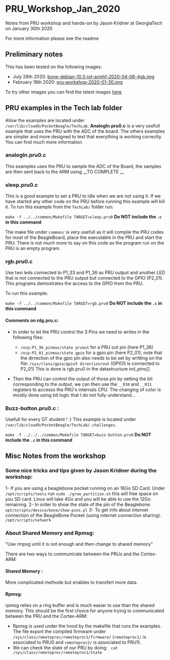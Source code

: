 # PRU_Workshop_Jan_2020
Notes from PRU workshop and hands-on by Jason Kridner at GeorgiaTech on January 30th 2020

For more information please see the readme

## Preliminary notes

This has been tested on the following images:

- July 28th 2020:  [bone-debian-10.3-iot-armhf-2020-04-06-4gb.img](https://beagleboard.org/latest-images)
- February 18th 2020: [pru-workshop-2020-01-30.img](http://debian.beagleboard.org/images/pru-workshop-2020-01-30.img.xz)

To try other images you can find the latest images [here](http://debian.beagleboard.org/images/)

## PRU examples in the Tech lab folder
 
Allow the examples are located under `/var/lib/cloud9/PocketBeagle/TechLab`. 
__AnalogIn.pru0.c__ is a very usefull example that uses the PRU with the ADC of the board. The others examples are simpler and more designed to test that everything is working correctly. You can find much more information

### analogIn.pru0.c
This examples uses the PRU to sample the ADC of the Board, the samples are then sent back to the ARM using __TO COMPLETE __ 
 
 
 
 
### sleep.pru0.c
This is a good example to set a PRU to idle when we are not using it. If we have started any other code on the PRU before running this example will kill it. To run this example from the `TechLab/` folder run: 

`make -f ../../common/Makefile TARGET=sleep.pru0` __Do NOT include the `.c` in this command__ 

The make file under `common/` is very usefull as it will compile the PRU codes for most of the BeagleBoard, place the executable in the PRU and start the PRU. There is not much more to say on this code as the program run on the PRU is an empty program.


### rgb.pru0.c
Use two leds connected to P1_33 and P1_36 as PRU output and another LED that is not connected to the PRU output but connected to the GPIO (P2_01). This programs demostrates the access to the GPIO from the PRU.

To run this example: 

`make -f ../../common/Makefile TARGET=rgb.pru0` __Do NOT include the `.c` in this command__ 


 #### Comments on rdg.pru.c:
 
* In order to let the PRU control the 3 Pins we need to writes in the following files:
   - `/ocp:P1_36_pinmux/state pruout` for a PRU out pin  (here P1_36)
   - `/ocp:P2_01_pinmux/state gpio` for a gpio pin (here P2_01), note that the dirrection of the gpio pin also needs to be set by writting on the file: `/sys/class/gpio/gpio5 direction/out` (GPIO5 is connected to P2_01)
This is done is rgb.pru0 in the datastructure _init_pins[]_. 

* Then the PRU can control the output of those pin by setting the bit corresponding to the output, we can then use the `__R30` and `__R31` registers to accesss the PRU's internals CPU. The changing of color is mostly done using bit logic that I do not fully understand... 
 
### Buzz-button.pru0.c : 
Usefull for every GT student ! :) This example is located under `/var/lib/cloud9/PocketBeagle/TechLab/.challenges`. 

`make -f ../../../common/Makefile TARGET=buzz-button.pru0` __Do NOT include the `.c` in this command__ 




## Misc Notes from the workshop

### Some nice tricks and tips given by Jason Kridner during the workshop:  

1- If you are using a beaglebone pocket running on an 16Go SD Card. Under `/opt/scripts/tools` run `sudo ./grow_partition.sh` this will free space on you SD card. Linux will take 4Go and you will be able to use the 12Go remaining. 
2- In order to show the state of the pin of the Beaglebone. `opt/scripts/device/bone/show-pins.pl`
3- To get info about internet connection of the BeagleBone Pocket (using internet connection sharing). `/opt/scripts/network`

### About Shared Memory and Rpmsg: 
"Use rmpsg until it is not enough and then change to shared memory" 

There are two ways to communicate between the PRUs and the Cortex-ARM:
#### __Shared Memory__ : 
 More complicated methode but enables to transfert more data. 
#### __Rpmsg__: 
rpmsg relies on a ring buffer and is much easier to use than the shared memory. This should be the first choice for anyone trying to communicated between the PRU and the Cortex-ARM:
- Rpmsg is used under the hood by the makefile that runs the examples. The file export the compiled firmware under `/sys/class/remoteproc/remoteproc1/firmware/` (`remoteproc1/` is associated to PRU0 and `remoteproc2/` is associated to PRU1). 
- We can check the state of our PRU by doing:
` cat /sys/class/remoteproc/remoteproc1/state` 


